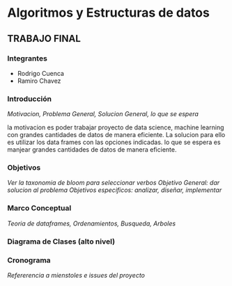 Algoritmos y Estructuras de datos
=================================

TRABAJO FINAL
---------------------

### Integrantes
* Rodrigo Cuenca
* Ramiro Chavez

### Introducción

_Motivacion, Problema General, Solucion General, lo que se espera_

la motivacion es poder trabajar proyecto de data science, machine learning con grandes cantidades de datos de manera eficiente. La solucion para ello es utilizar los data frames con las opciones indicadas. lo que se espera es manjear grandes cantidades de datos de manera eficiente.


### Objetivos

_Ver la taxonomia de bloom para seleccionar verbos_
_Objetivo General: dar solucion al problema_
_Objetivos especificos: analizar, diseñar, implementar_

### Marco Conceptual

_Teoria de dataframes, Ordenamientos, Busqueda, Arboles_

### Diagrama de Clases (alto nivel)

### Cronograma

_Refererencia a mienstoles e issues del proyecto_
